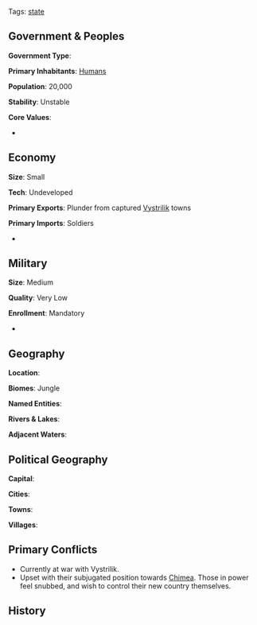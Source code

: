 Tags: [state](States)

## Government & Peoples

**Government Type**:

**Primary Inhabitants**: [Humans](Humans)

**Population**: 20,000

**Stability**: Unstable

**Core Values**: 

- 


## Economy

**Size**: Small

**Tech**: Undeveloped

**Primary Exports**: Plunder from captured [Vystrilik](Vystrilik) towns

**Primary Imports**: Soldiers

- 


## Military

**Size**: Medium

**Quality**: Very Low

**Enrollment**: Mandatory

- 


## Geography

**Location**: 

**Biomes**: Jungle

**Named Entities**:

**Rivers & Lakes**: 

**Adjacent Waters**: 


## Political Geography

**Capital**: 

**Cities**: 

**Towns**: 

**Villages**: 


## Primary Conflicts

- Currently at war with Vystrilik.
- Upset with their subjugated position towards [Chimea](Chimea). Those in power feel snubbed, and wish to control their new country themselves.


## History

